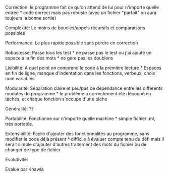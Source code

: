Correction: le programme fait ce qu'on attend de lui pour n'importe quelle entrée
	* code correct mais pas robuste (avec un fichier "parfait" on aura toujours la bonne sortie)

Complexité: Le moins de boucles/appels récursifs et comparaisons possibles

Performance: Le plus rapide possible sans perdre en correction

Robustesse: Passe tous les test
	* ne passe pas le test ou j'ai ajouté un espace à la fin des mots
	* ne gère pas les doublons

Lisibilité: A quel point on comprend le code à la première lecture
	* Espaces en fin de ligne, manque d'indentation dans les fonctions, verbeux, choix nom variables

Modularité: Séparation claire et peu/pas de dépendance entre les différents modules du programme
	* le problème a correctement été découpé en tâches, et chaque fonction s'occupe d'une tâche 

Généralité: ??

Portabilité: Fonctionne sur n'importe quelle machine
	* simple fichier .ml, très portable.

Extensibilité: Facile d'ajouter des fonctionnalités au programme, sans modifier le code déjà présent
	* difficile à évaluer compte tenu du défi mais il serait simple d'ajouter d'autres traitement des mots du fichier ou de changer de type de fichier

Evolutivité:

Evalué par Khawla
